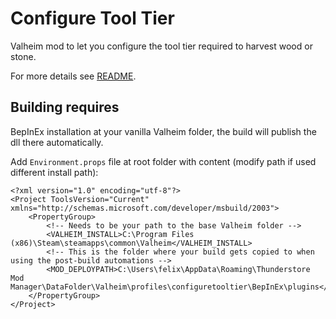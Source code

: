 # Configure Tool Tier

Valheim mod to let you configure the tool tier required to harvest wood or stone.

For more details see [README](ConfigureToolTier).

## Building requires

BepInEx installation at your vanilla Valheim folder, the build will publish the dll there automatically.

Add `Environment.props` file at root folder with content (modify path if used different install path):
```
<?xml version="1.0" encoding="utf-8"?>
<Project ToolsVersion="Current" xmlns="http://schemas.microsoft.com/developer/msbuild/2003">
    <PropertyGroup>
        <!-- Needs to be your path to the base Valheim folder -->
        <VALHEIM_INSTALL>C:\Program Files (x86)\Steam\steamapps\common\Valheim</VALHEIM_INSTALL>
        <!-- This is the folder where your build gets copied to when using the post-build automations -->
        <MOD_DEPLOYPATH>C:\Users\felix\AppData\Roaming\Thunderstore Mod Manager\DataFolder\Valheim\profiles\configuretooltier\BepInEx\plugins</MOD_DEPLOYPATH>
    </PropertyGroup>
</Project>
```
